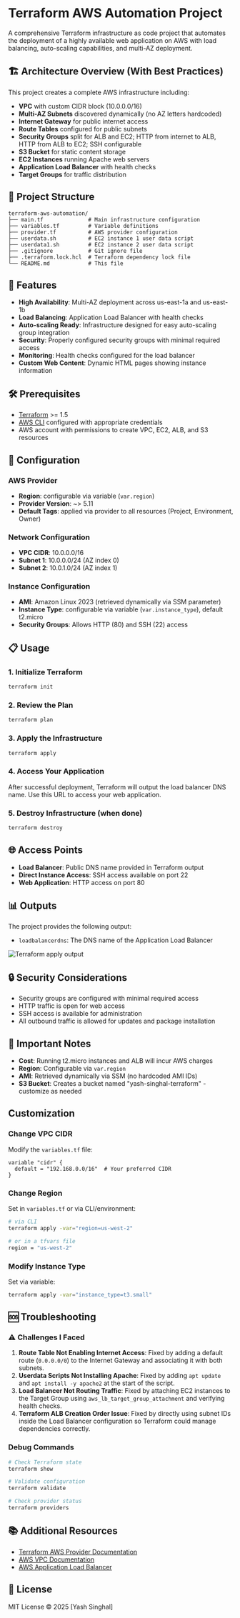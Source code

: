# Terraform AWS Automation Project

A comprehensive Terraform infrastructure as code project that automates the deployment of a highly available web application on AWS with load balancing, auto-scaling capabilities, and multi-AZ deployment.

## 🏗️ Architecture Overview (With Best Practices)

This project creates a complete AWS infrastructure including:

- **VPC** with custom CIDR block (10.0.0.0/16)
- **Multi-AZ Subnets** discovered dynamically (no AZ letters hardcoded)
- **Internet Gateway** for public internet access
- **Route Tables** configured for public subnets
- **Security Groups** split for ALB and EC2; HTTP from internet to ALB, HTTP from ALB to EC2; SSH configurable
- **S3 Bucket** for static content storage
- **EC2 Instances** running Apache web servers
- **Application Load Balancer** with health checks
- **Target Groups** for traffic distribution

## 📁 Project Structure

```
terraform-aws-automation/
├── main.tf              # Main infrastructure configuration
├── variables.tf         # Variable definitions
├── provider.tf          # AWS provider configuration
├── userdata.sh          # EC2 instance 1 user data script
├── userdata1.sh         # EC2 instance 2 user data script
├── .gitignore           # Git ignore file
├── .terraform.lock.hcl  # Terraform dependency lock file
└── README.md            # This file
```

## 🚀 Features

- **High Availability**: Multi-AZ deployment across us-east-1a and us-east-1b
- **Load Balancing**: Application Load Balancer with health checks
- **Auto-scaling Ready**: Infrastructure designed for easy auto-scaling group integration
- **Security**: Properly configured security groups with minimal required access
- **Monitoring**: Health checks configured for the load balancer
- **Custom Web Content**: Dynamic HTML pages showing instance information

## 🛠️ Prerequisites

- [Terraform](https://www.terraform.io/downloads.html) >= 1.5
- [AWS CLI](https://aws.amazon.com/cli/) configured with appropriate credentials
- AWS account with permissions to create VPC, EC2, ALB, and S3 resources

## 🔧 Configuration

### AWS Provider
- **Region**: configurable via variable (`var.region`)
- **Provider Version**: ~> 5.11
- **Default Tags**: applied via provider to all resources (Project, Environment, Owner)

### Network Configuration
- **VPC CIDR**: 10.0.0.0/16
- **Subnet 1**: 10.0.0.0/24 (AZ index 0)
- **Subnet 2**: 10.0.1.0/24 (AZ index 1)

### Instance Configuration
- **AMI**: Amazon Linux 2023 (retrieved dynamically via SSM parameter)
- **Instance Type**: configurable via variable (`var.instance_type`), default t2.micro
- **Security Groups**: Allows HTTP (80) and SSH (22) access

## 📋 Usage

### 1. Initialize Terraform
```bash
terraform init
```

### 2. Review the Plan
```bash
terraform plan
```

### 3. Apply the Infrastructure
```bash
terraform apply
```

### 4. Access Your Application
After successful deployment, Terraform will output the load balancer DNS name. Use this URL to access your web application.

### 5. Destroy Infrastructure (when done)
```bash
terraform destroy
```

## 🌐 Access Points

- **Load Balancer**: Public DNS name provided in Terraform output
- **Direct Instance Access**: SSH access available on port 22
- **Web Application**: HTTP access on port 80

## 📊 Outputs

The project provides the following output:
- `loadbalancerdns`: The DNS name of the Application Load Balancer

![Terraform apply output](./images/apply-output.png)

## 🔒 Security Considerations

- Security groups are configured with minimal required access
- HTTP traffic is open for web access
- SSH access is available for administration
- All outbound traffic is allowed for updates and package installation

## 🚨 Important Notes

- **Cost**: Running t2.micro instances and ALB will incur AWS charges
- **Region**: Configurable via `var.region`
- **AMI**: Retrieved dynamically via SSM (no hardcoded AMI IDs)
- **S3 Bucket**: Creates a bucket named "yash-singhal-terraform" - customize as needed

## Customization

### Change VPC CIDR
Modify the `variables.tf` file:
```hcl
variable "cidr" {
  default = "192.168.0.0/16"  # Your preferred CIDR
}
```

### Change Region
Set in `variables.tf` or via CLI/environment:
```bash
# via CLI
terraform apply -var="region=us-west-2"

# or in a tfvars file
region = "us-west-2"
```

### Modify Instance Type
Set via variable:
```bash
terraform apply -var="instance_type=t3.small"
```

## 🆘 Troubleshooting

### ⚠️ Challenges I Faced
1. **Route Table Not Enabling Internet Access**: Fixed by adding a default route (`0.0.0.0/0`) to the Internet Gateway and associating it with both subnets.  
2. **Userdata Scripts Not Installing Apache**: Fixed by adding `apt update` and `apt install -y apache2` at the start of the script.  
3. **Load Balancer Not Routing Traffic**: Fixed by attaching EC2 instances to the Target Group using `aws_lb_target_group_attachment` and verifying health checks.  
4. **Terraform ALB Creation Order Issue**: Fixed by directly using subnet IDs inside the Load Balancer configuration so Terraform could manage dependencies correctly.  


### Debug Commands
```bash
# Check Terraform state
terraform show

# Validate configuration
terraform validate

# Check provider status
terraform providers
```

## 📚 Additional Resources

- [Terraform AWS Provider Documentation](https://registry.terraform.io/providers/hashicorp/aws/latest/docs)
- [AWS VPC Documentation](https://docs.aws.amazon.com/vpc/)
- [AWS Application Load Balancer](https://docs.aws.amazon.com/elasticloadbalancing/latest/application/)

## 📄 License

MIT License © 2025 [Yash Singhal]